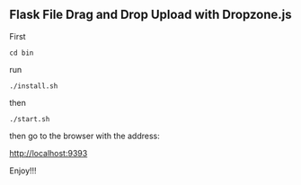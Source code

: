 ## Flask File Drag and Drop Upload with Dropzone.js

First
```shell
cd bin
```
run 

```shell
./install.sh
```

then 

```shell
./start.sh
```

then go to the browser with the address: 

[http://localhost:9393](http://localhost:9393)

Enjoy!!!
